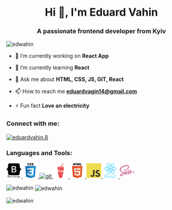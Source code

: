 <h1 align="center">Hi 👋, I'm Eduard Vahin</h1>
<h3 align="center">A passionate frontend developer from Kyiv</h3>

<p align="left"> <img src="https://komarev.com/ghpvc/?username=edwahin&label=Profile%20views&color=0e75b6&style=flat" alt="edwahin" /> </p>

- 🔭 I’m currently working on **React App**

- 🌱 I’m currently learning **React**

- 💬 Ask me about **HTML, CSS, JS, GIT, React**

- 📫 How to reach me **eduardvagin14@gmail.com**

- ⚡ Fun fact **Love an electricity**

<h3 align="left">Connect with me:</h3>
<p align="left">
<a href="https://instagram.com/eduardvahin.8" target="blank"><img align="center" src="https://raw.githubusercontent.com/rahuldkjain/github-profile-readme-generator/master/src/images/icons/Social/instagram.svg" alt="eduardvahin.8" height="30" width="40" /></a>
</p>

<h3 align="left">Languages and Tools:</h3>
<p align="left"> <a href="https://getbootstrap.com" target="_blank" rel="noreferrer"> <img src="https://raw.githubusercontent.com/devicons/devicon/master/icons/bootstrap/bootstrap-plain-wordmark.svg" alt="bootstrap" width="40" height="40"/> </a> <a href="https://www.w3schools.com/css/" target="_blank" rel="noreferrer"> <img src="https://raw.githubusercontent.com/devicons/devicon/master/icons/css3/css3-original-wordmark.svg" alt="css3" width="40" height="40"/> </a> <a href="https://git-scm.com/" target="_blank" rel="noreferrer"> <img src="https://www.vectorlogo.zone/logos/git-scm/git-scm-icon.svg" alt="git" width="40" height="40"/> </a> <a href="https://gulpjs.com" target="_blank" rel="noreferrer"> <img src="https://raw.githubusercontent.com/devicons/devicon/master/icons/gulp/gulp-plain.svg" alt="gulp" width="40" height="40"/> </a> <a href="https://www.w3.org/html/" target="_blank" rel="noreferrer"> <img src="https://raw.githubusercontent.com/devicons/devicon/master/icons/html5/html5-original-wordmark.svg" alt="html5" width="40" height="40"/> </a> <a href="https://developer.mozilla.org/en-US/docs/Web/JavaScript" target="_blank" rel="noreferrer"> <img src="https://raw.githubusercontent.com/devicons/devicon/master/icons/javascript/javascript-original.svg" alt="javascript" width="40" height="40"/> </a> <a href="https://reactjs.org/" target="_blank" rel="noreferrer"> <img src="https://raw.githubusercontent.com/devicons/devicon/master/icons/react/react-original-wordmark.svg" alt="react" width="40" height="40"/> </a> <a href="https://sass-lang.com" target="_blank" rel="noreferrer"> <img src="https://raw.githubusercontent.com/devicons/devicon/master/icons/sass/sass-original.svg" alt="sass" width="40" height="40"/> </a> </p>

<p><img align="left" src="https://github-readme-stats.vercel.app/api/top-langs?username=edwahin&show_icons=true&locale=en&layout=compact" alt="edwahin" /></p>

<p>&nbsp;<img align="center" src="https://github-readme-stats.vercel.app/api?username=edwahin&show_icons=true&locale=en" alt="edwahin" /></p>

<p><img align="center" src="https://github-readme-streak-stats.herokuapp.com/?user=edwahin&" alt="edwahin" /></p>

